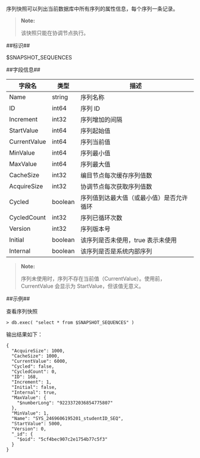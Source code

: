 
序列快照可以列出当前数据库中所有序列的属性信息，每个序列一条记录。

>   **Note:**
>
>   该快照只能在协调节点执行。

##标识##

$SNAPSHOT_SEQUENCES

##字段信息##

| 字段名              | 类型   | 描述                         |
| ------------------- | ------ | ---------------------------- |
| Name                | string | 序列名称                     |
| ID                  | int64  | 序列 ID                       |
| Increment           | int32  | 序列增加的间隔               |
| StartValue          | int64  | 序列起始值                   |
| CurrentValue        | int64  | 序列当前值                   |
| MinValue            | int64  | 序列最小值                   |
| MaxValue            | int64  | 序列最大值                   |
| CacheSize           | int32  | 编目节点每次缓存序列值数     |
| AcquireSize         | int32  | 协调节点每次获取序列值数     |
| Cycled              | boolean | 序列值到达最大值（或最小值）是否允许循环 |
| CycledCount         | int32  | 序列已循环次数 |
| Version             | int32  | 序列版本号                   |
| Initial             | boolean | 该序列是否未使用，true 表示未使用 |
| Internal            | boolean | 该序列是否是系统内部序列     |

> **Note:**
>
> 序列未使用时，序列不存在当前值（CurrentValue）。使用前，CurrentValue 会显示为 StartValue，但该值无意义。

##示例##

查看序列快照

```lang-javascript
> db.exec( "select * from $SNAPSHOT_SEQUENCES" )
```

输出结果如下：

```lang-json
{
  "AcquireSize": 1000,
  "CacheSize": 1000,
  "CurrentValue": 6000,
  "Cycled": false,
  "CycledCount": 0,
  "ID": 168,
  "Increment": 1,
  "Initial": false,
  "Internal": true,
  "MaxValue": {
    "$numberLong": "9223372036854775807"
  },
  "MinValue": 1,
  "Name": "SYS_2469606195201_studentID_SEQ",
  "StartValue": 5000,
  "Version": 0,
  "_id": {
    "$oid": "5cf4bec907c2e1754b77c5f3"
  }
}
```
